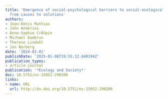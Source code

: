 ```yaml
---
title: 'Emergence of social-psychological barriers to social-ecological resilience:
  from causes to solutions'
authors:
- Jean-Denis Mathias
- John Anderies
- Anne-Sophie CrÃ©pin
- Michael Dambrun
- Therese Lindahl
- Jon Norberg
date: '2024-01-01'
publishDate: '2025-01-06T19:55:12.640194Z'
publication_types:
- article-journal
publication: '*Ecology and Society*'
doi: 10.5751/es-15052-290206
links:
- name: URL
  url: http://dx.doi.org/10.5751/es-15052-290206
---
```


